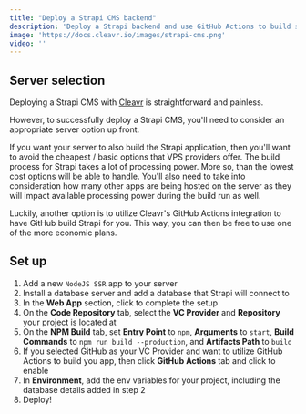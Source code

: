 ```yaml
---
title: "Deploy a Strapi CMS backend"
description: 'Deploy a Strapi backend and use GitHub Actions to build so you can host on a lower cost server.'
image: 'https://docs.cleavr.io/images/strapi-cms.png'
video: ''
---
```


<you-tube video="VTflJbYUob8"></you-tube>

## Server selection

Deploying a Strapi CMS with [Cleavr](https://cleavr.io) is straightforward and painless. 

However, to successfully deploy a Strapi CMS, you'll need to consider an appropriate server option up front. 

If you want your server to also build the Strapi application, then you'll want to avoid the cheapest / basic options that
VPS providers offer. The build process for Strapi takes a lot of processing power. More so, than the lowest cost options will be able
to handle. You'll also need to take into consideration how many other apps are being hosted on the server as they will impact 
available processing power during the build run as well. 

Luckily, another option is to utilize Cleavr's GitHub Actions integration to have GitHub build Strapi for you. This way, you can then be 
free to use one of the more economic plans. 

## Set up

1. Add a new `NodeJS SSR` app to your server
2. Install a database server and add a database that Strapi will connect to
3. In the **Web App** section, click to complete the setup
4. On the **Code Repository** tab, select the **VC Provider** and **Repository** your project is located at
5. On the **NPM Build** tab, set **Entry Point** to `npm`, **Arguments** to `start`, **Build Commands** to `npm run build --production`, and **Artifacts Path** to `build`
6. If you selected GitHub as your VC Provider and want to utilize GitHub Actions to build you app, then click **GitHub Actions** tab and click to enable 
7. In **Environment**, add the env variables for your project, including the database details added in step 2
8. Deploy!


